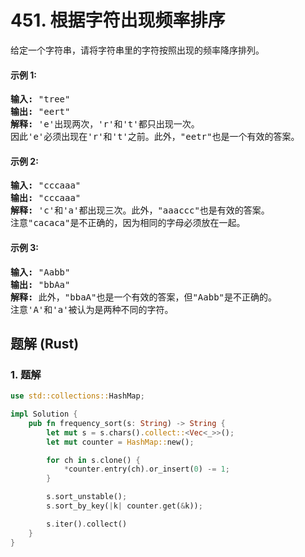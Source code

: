 # 451. 根据字符出现频率排序
给定一个字符串，请将字符串里的字符按照出现的频率降序排列。

#### 示例 1:
<pre>
<b>输入:</b> "tree"
<b>输出:</b> "eert"
<b>解释:</b> 'e'出现两次，'r'和't'都只出现一次。
因此'e'必须出现在'r'和't'之前。此外，"eetr"也是一个有效的答案。
</pre>

#### 示例 2:
<pre>
<b>输入:</b> "cccaaa"
<b>输出:</b> "cccaaa"
<b>解释:</b> 'c'和'a'都出现三次。此外，"aaaccc"也是有效的答案。
注意"cacaca"是不正确的，因为相同的字母必须放在一起。
</pre>

#### 示例 3:
<pre>
<b>输入:</b> "Aabb"
<b>输出:</b> "bbAa"
<b>解释:</b> 此外，"bbaA"也是一个有效的答案，但"Aabb"是不正确的。
注意'A'和'a'被认为是两种不同的字符。
</pre>

## 题解 (Rust)

### 1. 题解
```Rust
use std::collections::HashMap;

impl Solution {
    pub fn frequency_sort(s: String) -> String {
        let mut s = s.chars().collect::<Vec<_>>();
        let mut counter = HashMap::new();

        for ch in s.clone() {
            *counter.entry(ch).or_insert(0) -= 1;
        }

        s.sort_unstable();
        s.sort_by_key(|k| counter.get(&k));

        s.iter().collect()
    }
}
```
